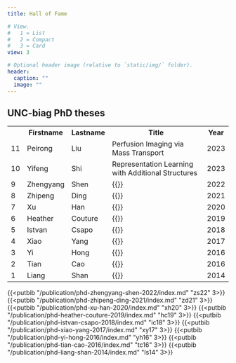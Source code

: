```yaml
---
title: Hall of Fame

# View.
#   1 = List
#   2 = Compact
#   3 = Card
view: 3

# Optional header image (relative to `static/img/` folder).
header:
  caption: ""
  image: ""
---
```


## UNC-biag PhD theses

<table style="width:100%">
  <tr>
    <th></th>
    <th>Firstname</th>
    <th>Lastname</th>
    <th>Title</th>
    <th>Year</th>
  </tr>
  <tr>
    <td>11</td>
    <td>Peirong</td>
    <td>Liu</td>
    <td>Perfusion Imaging via Mass Transport</td>
    <td>2023</td>
  </tr>
  <tr>
    <td>10</td>
    <td>Yifeng</td>
    <td>Shi</td>
    <td>Representation Learning with Additional Structures</td>
    <td>2023</td>
  </tr>
  <tr>
    <td>9</td>
    <td>Zhengyang</td>
    <td>Shen</td>
    <td>{{<link_cite zs22 "Accurate, Fast and Controllable Image and Point Cloud Registration">}}</td>
    <td>2022</td>
  </tr>
    <tr>
    <td>8</td>
    <td>Zhipeng</td>
    <td>Ding</td>
    <td>{{<link_cite zd21 "Toward Solving Groupwise Medical Image Analysis Problems with Deep Learning">}}</td>
    <td>2021</td>
  </tr>
  <tr>
    <td>7</td>
    <td>Xu</td>
    <td>Han</td>
    <td>{{<link_cite xh20 "Registration of Images with Pathologies">}}</td>
    <td>2020</td>
  </tr>
    <tr>
    <td>6</td>
    <td>Heather</td>
    <td>Couture</td>
    <td>{{<link_cite hc19 "Discriminative Representations for Heterogeneous Images and Multimodal Data">}}</td>
    <td>2019</td>
  </tr>
  <tr>
    <td>5</td>
    <td>Istvan</td>
    <td>Csapo</td>
    <td>{{<link_cite ic18 "Registration and Analysis of Developmental Image Sequences">}}</td>
    <td>2018</td>
  </tr>
  <tr>
    <td>4</td>
    <td>Xiao</td>
    <td>Yang</td>
    <td>{{<link_cite xy17 "Uncertainty Quantification, Image Synthesis and Deformation Prediction for Image Registration">}}</td>
    <td>2017</td>
  </tr>
  <tr>
    <td>3</td>
    <td>Yi</td>
    <td>Hong</td>
    <td>{{<link_cite yh16 "Image and Shape Analysis for Spatiotemporal Data">}}</td>
    <td>2016</td>
  </tr>
  <tr>
    <td>2</td>	
    <td>Tian</td>
    <td>Cao</td>
    <td>{{<link_cite tc16 "Coupled Dictionary Learning for Image Analysis">}}</td>
    <td>2016</td>
  </tr>
  <tr>
    <td>1</td>
    <td>Liang</td>
    <td>Shan</td>
    <td>{{<link_cite ls14 "Automatic Localized Analysis of Longitudinal Cartilage Changes">}}</td>
    <td>2014</td>
  </tr>
</table>

{{<putbib "/publication/phd-zhengyang-shen-2022/index.md" "zs22" 3>}}
{{<putbib "/publication/phd-zhipeng-ding-2021/index.md" "zd21" 3>}}
{{<putbib "/publication/phd-xu-han-2020/index.md" "xh20" 3>}}
{{<putbib "/publication/phd-heather-couture-2019/index.md" "hc19" 3>}}
{{<putbib "/publication/phd-istvan-csapo-2018/index.md" "ic18" 3>}}
{{<putbib "/publication/phd-xiao-yang-2017/index.md" "xy17" 3>}}
{{<putbib "/publication/phd-yi-hong-2016/index.md" "yh16" 3>}}
{{<putbib "/publication/phd-tian-cao-2016/index.md" "tc16" 3>}}
{{<putbib "/publication/phd-liang-shan-2014/index.md" "ls14" 3>}}

